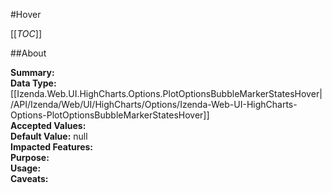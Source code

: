 #Hover

[[_TOC_]]

##About

**Summary:**   
**Data Type:** [[Izenda.Web.UI.HighCharts.Options.PlotOptionsBubbleMarkerStatesHover|/API/Izenda/Web/UI/HighCharts/Options/Izenda-Web-UI-HighCharts-Options-PlotOptionsBubbleMarkerStatesHover]]  
**Accepted Values:**   
**Default Value:** null  
**Impacted Features:**   
**Purpose:**   
**Usage:**   
**Caveats:**   

